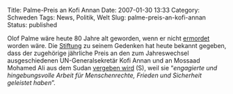 Title: Palme-Preis an Kofi Annan
Date: 2007-01-30 13:33
Category: Schweden
Tags: News, Politik, Welt
Slug: palme-preis-an-kofi-annan
Status: published

Olof Palme wäre heute 80 Jahre alt geworden, wenn er nicht
[ermordet](http://www.fiket.de/2006/11/21/mordwaffe-von-olof-palme-gefunden/)
worden wäre. Die [Stiftung](http://www.palmefonden.se/index.php?page=34)
zu seinem Gedenken hat heute bekannt gegeben, dass der zugehörige
jährliche Preis an den zum Jahreswechsel ausgeschiedenen
UN-Generalsekretär Kofi Annan und an Mossaad Mohamed Ali aus dem Sudan
[vergeben wird](http://www.palmefonden.se/index.php?page=53) (S), weil
sie “*engagierte und hingebungsvolle Arbeit für Menschenrechte, Frieden
und Sicherheit geleistet haben*”.

